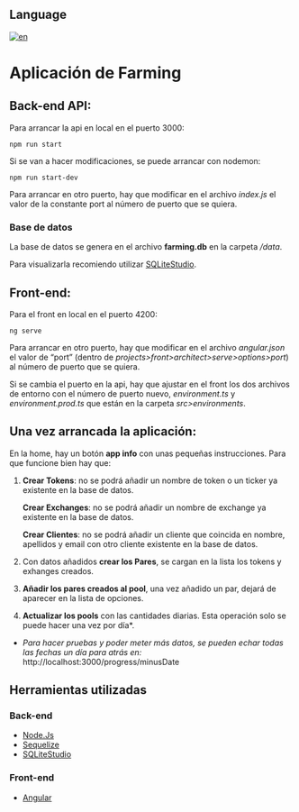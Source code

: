 ## Language
[![en](https://img.shields.io/badge/lang-en-red.svg)](./README.md)

# Aplicación de Farming

## Back-end API:

Para arrancar la api en local en el puerto 3000: 
```
npm run start
```

Si se van a hacer modificaciones, se puede arrancar con nodemon:
```
npm run start-dev
```

Para arrancar en otro puerto, hay que modificar en el archivo _index.js_ el valor de la constante port al número de puerto que se quiera.

### Base de datos
La base de datos se genera en el archivo **farming.db** en la carpeta _/data_.

Para visualizarla recomiendo utilizar [SQLiteStudio](https://sqlitestudio.pl/).


## Front-end:

Para el front en local en el puerto 4200: 
```
ng serve
```

Para arrancar en otro puerto, hay que modificar en el archivo _angular.json_ el valor de “port” (dentro de _projects>front>architect>serve>options>port_) al número de puerto que se quiera.

Si se cambia el puerto en la api, hay que ajustar en el front los dos archivos de entorno con el número de puerto nuevo, _environment.ts_ y _environment.prod.ts_ que están en la carpeta _src>environments_.


## Una vez arrancada la aplicación:

En la home, hay un botón **app info** con unas pequeñas instrucciones. Para que funcione bien hay que:

1. **Crear Tokens**: no se podrá añadir un nombre de token o un ticker ya existente en la base de datos.

   **Crear Exchanges**: no se podrá añadir un nombre de exchange ya existente en la base de datos.

   **Crear Clientes**: no se podrá añadir un cliente que coincida en nombre, apellidos y email con otro cliente existente en la base de datos.

2. Con datos añadidos **crear los Pares**, se cargan en la lista los tokens y exhanges creados.

3. **Añadir los pares creados al pool**, una vez añadido un par, dejará de aparecer en la lista de opciones.

4. **Actualizar los pools** con las cantidades diarias. Esta operación solo se puede hacer una vez por día*.

  * _Para hacer pruebas y poder meter más datos, se pueden echar todas las fechas un día para atrás en:_ http://localhost:3000/progress/minusDate


## Herramientas utilizadas

### Back-end
* [Node.Js](https://nodejs.org/es/download/)
* [Sequelize](https://sequelize.org/)
* [SQLiteStudio](https://sqlitestudio.pl/)

### Front-end
* [Angular](https://angular.io/)
